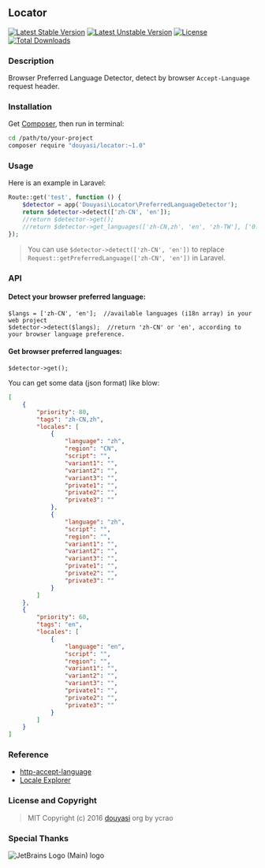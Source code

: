 Locator
-------

[![Latest Stable Version](https://poser.pugx.org/douyasi/locator/v/stable.svg?format=flat-square)](https://packagist.org/packages/douyasi/locator)
[![Latest Unstable Version](https://poser.pugx.org/douyasi/locator/v/unstable.svg?format=flat-square)](https://packagist.org/packages/douyasi/locator)
[![License](https://poser.pugx.org/douyasi/locator/license?format=flat-square)](https://packagist.org/packages/douyasi/locator)
[![Total Downloads](https://poser.pugx.org/douyasi/locator/downloads?format=flat-square)](https://packagist.org/packages/douyasi/locator)

### Description

Browser Preferred Language Detector, detect by browser `Accept-Language` request header.

### Installation

Get [Composer](https://getcomposer.org/), then run in terminal:

```bash
cd /path/to/your-project
composer require "douyasi/locator:~1.0"
```

### Usage

Here is an example in Laravel:

```php
Route::get('test', function () {
    $detector = app('Douyasi\Locator\PreferredLanguageDetector');
    return $detector->detect(['zh-CN', 'en']);
    //return $detector->get();
    //return $detector->get_languages(['zh-CN,zh', 'en', 'zh-TW'], ['0.8', '0.6', '0.4']);
});
```

>   You can use `$detector->detect(['zh-CN', 'en'])` to replace `Request::getPreferredLanguage(['zh-CN', 'en'])` in Laravel.

### API

#### Detect your browser preferred language:

```
$langs = ['zh-CN', 'en'];  //available languages (i18n array) in your web project
$detector->detect($langs);  //return 'zh-CN' or 'en', according to your browser language preference.
```

#### Get browser preferred languages:

```
$detector->get();
```

You can get some data (json format) like blow:

```json
[
    {
        "priority": 80,
        "tags": "zh-CN,zh",
        "locales": [
            {
                "language": "zh",
                "region": "CN",
                "script": "",
                "variant1": "",
                "variant2": "",
                "variant3": "",
                "private1": "",
                "private2": "",
                "private3": ""
            },
            {
                "language": "zh",
                "script": "",
                "region": "",
                "variant1": "",
                "variant2": "",
                "variant3": "",
                "private1": "",
                "private2": "",
                "private3": ""
            }
        ]
    },
    {
        "priority": 60,
        "tags": "en",
        "locales": [
            {
                "language": "en",
                "script": "",
                "region": "",
                "variant1": "",
                "variant2": "",
                "variant3": "",
                "private1": "",
                "private2": "",
                "private3": ""
            }
        ]
    }
]
```

### Reference

* [http-accept-language](https://github.com/BaguettePHP/http-accept-language)
* [Locale Explorer](https://icu4c-demos.unicode.org/icu-bin/locexp)

### License and Copyright

> MIT Copyright (c) 2016 [douyasi](http://douyasi.com) org by ycrao

### Special Thanks

![JetBrains Logo (Main) logo](https://resources.jetbrains.com/storage/products/company/brand/logos/jb_beam.svg)
